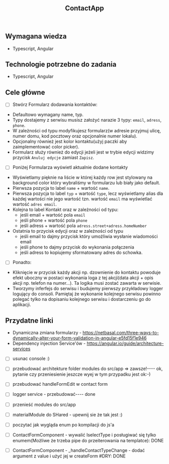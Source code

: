 <h2 align="center">ContactApp</h2>

<br>

## Wymagana wiedza

- Typescript, Angular

## Technologie potrzebne do zadania

- Typescript, Angular

## Cele główne

- [ ] Stwórz Formularz dodawania kontaktów:

* Defaultowo wymagany name, typ.
* Typy dostajemy z serwisu musisz założyć narazie 3 typy: `email`, `adress`, `phone`.
* W zależności od typu modyfikujesz formularz(w adresie przyjmuj ulicę, numer domu, kod pocztowy oraz opcjonalnie numer lokalu).
* Opcjonalny również jest kolor kontaktu(użyj paczki aby zaimplementować color picker).
* Formularz służy również do edycji jeżeli jest w trybie edycji widzimy przycisk `Anuluj edycje` zamiast `Zapisz`.

- [ ] Poniżej Formularza wyświetl aktualnie dodane kontakty

* Wyświetlamy pięknie na liście w której każdy row jest stylowany na background color który wybraliśmy w formularzu lub biały jako default.
* Pierwsza pozycja to label `name` + wartość `name`.
* Pierwsza pozycja to label `typ` + wartość `type`, lecz wyświetlamy alias dla każdej wartości nie jego wartość tzn. wartość `email` ma wyświetlać wartość `adres email`.
* Kolejna to label Kontakt oraz w zależności od typu:
  - jeśli email + wartość pola `email`
  - jeśli phone + wartość pola `phone`
  - jeśli adress + wartość pola `adress.street+adress.homeNumber`
* Ostatnia to przycisk edycji oraz w zależności od typu
  - jeśli email to dajmy przycisk który umożliwia wysłanie wiadomości email
  - jeśli phone to dajmy przycisk do wykonania połączenia
  - jeśli adress to kopiujemy sformatowany adres do schowka.

- [ ] Ponadto:

* Kliknięcie w przycisk każdy akcji np. dzownienie do kontaktu powoduje efekt uboczny w postaci wykonania loga z tej akcji(data akcji + opis akcji np. telefon na numer...). Ta logika musi zostać zawarta w serwisie.
* Tworzymy inferfejs do serwisu i budujemy pierwszy przykładowy logger logujący do consoli. Pamiętaj że wykonanie kolejnego serwisu powinno polegać tylko na dopisaniu kolejnego serwisu i dostarczeniu go do aplikacji.

## Przydatne linki

- Dynamiczna zmiana formularzy - https://netbasal.com/three-ways-to-dynamically-alter-your-form-validation-in-angular-e5fd15f1e946
- Dependency injection Service'ów - https://angular.io/guide/architecture-services

- [ ] usunac console :)
- [ ] przebudować architekture folder modules do src/app => zawsze!---- ok, pytanie czy przeniesienie jeszcze wyej w tym przypadku jest ok:-)
- [ ] przebudować handleFormEdit w contact form
- [ ] logger service - przebudować---- done

- [ ] przenieść modules do src/app
- [ ] materialModule do SHared - upewnij sie że tak jest :)
- [ ] poczytać jak wygląda enum po kompilacji do js'a
- [ ] ContactFormComponent - wywalić IselectType i posługiwać się tylko enumem(Możliwe że trzeba pipe do przeiterowania na templatce): DONE
- [ ] ContactFormComponent - \_handleContactTypeChange - dodać argument z value i użyć jej w createForm #DRY: DONE

<!-- enum type = {a,b,c}
po kompilacji wynikiem będzie funkcja
() => a || 1

type.a; => 1
type[1]; => a -->
